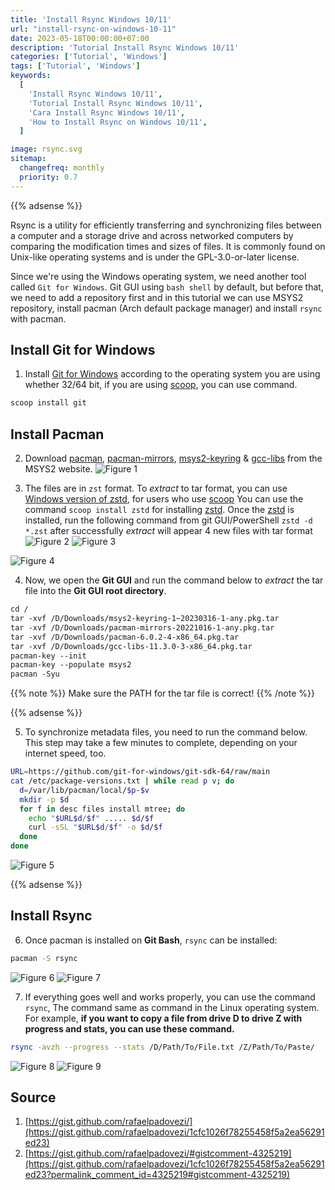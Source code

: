 ```yaml
---
title: 'Install Rsync Windows 10/11'
url: "install-rsync-on-windows-10-11"
date: 2023-05-18T00:00:00+07:00
description: 'Tutorial Install Rsync Windows 10/11'
categories: ['Tutorial', 'Windows']
tags: ['Tutorial', 'Windows']
keywords:
  [
    'Install Rsync Windows 10/11',
    'Tutorial Install Rsync Windows 10/11',
    'Cara Install Rsync Windows 10/11',
    'How to Install Rsync on Windows 10/11',
  ]

image: rsync.svg
sitemap:
  changefreq: monthly
  priority: 0.7
---
```


{{% adsense %}}

Rsync is a utility for efficiently transferring and synchronizing files between a computer and a storage drive and across networked computers by comparing the modification times and sizes of files. It is commonly found on Unix-like operating systems and is under the GPL-3.0-or-later license.

Since we're using the Windows operating system, we need another tool called `Git for Windows`. Git GUI using `bash shell` by default, but before that, we need to add a repository first and in this tutorial we can use MSYS2 repository, install pacman (Arch default package manager) and install `rsync` with pacman.

## Install Git for Windows
1. Install [Git for Windows](https://git-scm.com/download/win) according to the operating system you are using whether 32/64 bit, if you are using [scoop](https://rmdhnreza.my.id/cara-menginstall-package-manager-scoop-di-windows-10/), you can use command.
```powershell
scoop install git
```
## Install Pacman
2. Download [pacman](https://packages.msys2.org/package/pacman?repo=msys), [pacman-mirrors](https://packages.msys2.org/package/pacman-mirrors?repo=msys), [msys2-keyring](https://packages.msys2.org/package/msys2-keyring?repo=msys) & [gcc-libs](https://packages.msys2.org/package/gcc-libs?repo=msys&variant=x86_64) from the MSYS2 website.
![Figure 1](images/rmdhnreza.my.id.rsync.windows.1.webp)


3. The files are in `zst` format. To *extract* to tar format, you can use [Windows version of zstd](https://github.com/facebook/zstd/releases), for users who use [scoop](https://rmdhnreza.my.id/cara-menginstall-package-manager-scoop-di-windows-10/) You can use the command `scoop install zstd` for installing [zstd](https://github.com/facebook/zstd/releases).
Once the [zstd](https://github.com/facebook/zstd/releases) is installed, run the following command from git GUI/PowerShell `zstd -d *.zst` after successfully *extract* will appear 4 new files with tar format
![Figure 2](images/rmdhnreza.my.id.rsync.windows.2.webp) ![Figure 3](images/rmdhnreza.my.id.rsync.windows.3.webp)

![Figure 4](images/rmdhnreza.my.id.rsync.windows.4.webp)

4. Now, we open the **Git GUI** and run the command below to *extract* the tar file into the **Git GUI root directory**.


```md
cd /
tar -xvf /D/Downloads/msys2-keyring-1~20230316-1-any.pkg.tar
tar -xvf /D/Downloads/pacman-mirrors-20221016-1-any.pkg.tar
tar -xvf /D/Downloads/pacman-6.0.2-4-x86_64.pkg.tar
tar -xvf /D/Downloads/gcc-libs-11.3.0-3-x86_64.pkg.tar
pacman-key --init
pacman-key --populate msys2
pacman -Syu
```

{{% note %}} Make sure the PATH for the tar file is correct! {{% /note %}}

{{% adsense %}}

5. To synchronize metadata files, you need to run the command below. This step may take a few minutes to complete, depending on your internet speed, too.

```bash
URL=https://github.com/git-for-windows/git-sdk-64/raw/main
cat /etc/package-versions.txt | while read p v; do
  d=/var/lib/pacman/local/$p-$v
  mkdir -p $d
  for f in desc files install mtree; do
    echo "$URL$d/$f" ..... $d/$f
    curl -sSL "$URL$d/$f" -o $d/$f
  done
done
```

![Figure 5](images/rmdhnreza.my.id.rsync.windows.5.webp)

{{% adsense %}}

## Install Rsync

6. Once pacman is installed on **Git Bash**, `rsync` can be installed:

```bash
pacman -S rsync
```

![Figure 6](images/rmdhnreza.my.id.rsync.windows.7.webp) ![Figure 7](images/rmdhnreza.my.id.rsync.windows.6.webp)

7. If everything goes well and works properly, you can use the command `rsync`, The command same as command in the Linux operating system. For example, **if you want to copy a file from drive D to drive Z with progress and stats, you can use these command.**

```bash
rsync -avzh --progress --stats /D/Path/To/File.txt /Z/Path/To/Paste/
```

![Figure 8](images/rmdhnreza.my.id.rsync.windows.8.webp) ![Figure 9](images/rmdhnreza.my.id.rsync.windows.9.webp)

## Source

1. [https://gist.github.com/rafaelpadovezi/](https://gist.github.com/rafaelpadovezi/1cfc1026f78255458f5a2ea56291ed23)
2. [https://gist.github.com/rafaelpadovezi/#gistcomment-4325219](https://gist.github.com/rafaelpadovezi/1cfc1026f78255458f5a2ea56291ed23?permalink_comment_id=4325219#gistcomment-4325219)
